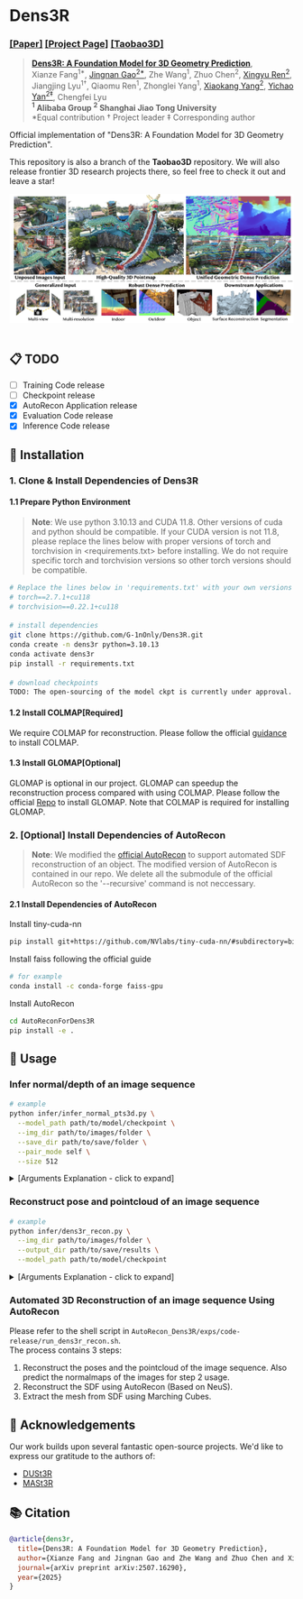 # Dens3R
### [[Paper]](https://arxiv.org/pdf/2507.16290) [[Project Page]](https://g-1nonly.github.io/Dens3R/) [[Taobao3D]](https://github.com/alibaba/Taobao3D) 

> [**Dens3R: A Foundation Model for 3D Geometry Prediction**](https://g-1nonly.github.io/Dens3R/),            
> Xianze Fang<sup>1*</sup>, [Jingnan Gao<sup>2*</sup>](https://g-1nonly.github.io), Zhe Wang<sup>1</sup>, Zhuo Chen<sup>2</sup>, [Xingyu Ren<sup>2</sup>](https://xingyuren.github.io), Jiangjing Lyu<sup>1†</sup>, Qiaomu Ren<sup>1</sup>, Zhonglei Yang<sup>1</sup>, [Xiaokang Yang<sup>2</sup>](https://english.seiee.sjtu.edu.cn/english/detail/842_802.htm), [Yichao Yan<sup>2‡</sup>](https://daodaofr.github.io/), Chengfei Lyu <br>
> **<sup>1</sup> Alibaba Group <sup>2</sup> Shanghai Jiao Tong University** <br>
> *Equal contribution  † Project leader  ‡ Corresponding author

Official implementation of "Dens3R: A Foundation Model for 3D Geometry Prediction".

This repository is also a branch of the **Taobao3D** repository. We will also release frontier 3D research projects there, so feel free to check it out and leave a star!

<div align="center">
  <img src="./assets/Teaser.jpg"/>
</div><br/>


## 📋 TODO
- [ ] Training Code release 
- [ ] Checkpoint release 
- [x] AutoRecon Application release 
- [x] Evaluation Code release 
- [x] Inference Code release 

## 🔧 Installation
### 1. Clone & Install Dependencies of Dens3R
#### 1.1 Prepare Python Environment
> **Note**: We use python 3.10.13 and CUDA 11.8. Other versions of cuda and python should be compatible. If your CUDA version is not 11.8, please replace the lines below with proper versions of torch and torchvision in <requirements.txt> before installing. We do not require specific torch and torchvision versions so other torch versions should be compatible.

```bash
# Replace the lines below in 'requirements.txt' with your own versions of torch and torchvision
# torch==2.7.1+cu118
# torchvision==0.22.1+cu118

# install dependencies
git clone https://github.com/G-1nOnly/Dens3R.git
conda create -n dens3r python=3.10.13
conda activate dens3r
pip install -r requirements.txt

# download checkpoints
TODO: The open-sourcing of the model ckpt is currently under approval.
```

#### 1.2 Install COLMAP[Required]
We require COLMAP for reconstruction. Please follow the official [guidance](https://colmap.github.io/install.html) to install COLMAP.

#### 1.3 Install GLOMAP[Optional]
GLOMAP is optional in our project. GLOMAP can speedup the reconstruction process compared with using COLMAP. Please follow the official [Repo](https://github.com/colmap/glomap) to install GLOMAP. Note that COLMAP is required for installing GLOMAP.


### 2. [Optional] Install Dependencies of AutoRecon

> **Note**: We modified the [official AutoRecon](https://github.com/zju3dv/AutoRecon) to support automated SDF reconstruction of an object. The modified version of AutoRecon is contained in our repo. We delete all the submodule of the official AutoRecon so the '--recursive' command is not neccessary.

#### 2.1 Install Dependencies of AutoRecon

Install tiny-cuda-nn
```bash
pip install git+https://github.com/NVlabs/tiny-cuda-nn/#subdirectory=bindings/torch
```

Install faiss following the official guide
```bash
# for example
conda install -c conda-forge faiss-gpu
```

Install AutoRecon
```bash
cd AutoReconForDens3R
pip install -e .
```

## 🚀 Usage
### Infer normal/depth of an image sequence
```bash
# example
python infer/infer_normal_pts3d.py \
  --model_path path/to/model/checkpoint \
  --img_dir path/to/images/folder \
  --save_dir path/to/save/folder \
  --pair_mode self \
  --size 512
```
<details>
<summary>[Arguments Explanation - click to expand]</summary>

 * `model_path`: The path to the Dens3R model checkpoint.
 * `--img_dir`: The path to the images folder.
 * `--save_dir`: The path to the folder to save the results.
 * `--pair_mode`: Choose in [self, near, sequence]. self: an image paired with itself. near: an image paired with its nearby image. sequence: an images paired with more than 3 images in order to get averaged results.
</details>

### Reconstruct pose and pointcloud of an image sequence
```bash
# example
python infer/dens3r_recon.py \
  --img_dir path/to/images/folder \
  --output_dir path/to/save/results \
  --model_path path/to/model/checkpoint
```
<details>
<summary>[Arguments Explanation - click to expand]</summary>

 * `--img_dir`: path to images folder.
 * `--output_dir`: path to save results.
 * `-model_path`: path to Dens3R model checkpoint.
 * `--triangulate_from_pose`: path to the pre-computed COLMAP-format pose of the images. Default is None. If set, the dens3r_recon.py will not estimate pose and use the pre-computed pose to triangulate instead.
 * `--matching_mode`: {exhaustive,sequential} exhaustive or sequential pairwise matching mode. Default is exhaustive.
 * `--window_size`: If matching_mode is sequential, window_size is the window size for sequential matching. Default is 30.
 * `--size`: Infer resolution. Default 512. Set to 1024 or higher for better normal and depth estimation.
 * `--use_mapper`: {colmap,glomap}.
 * `--camera_model`: Camera model define in COLMAP, default is SIMPLE_RADIAL.
 * `--conf_thr`: Confidence threshold for matching, default is 1.001. Suggested unchanged.
 * `--pixel_tol`: Pixel tolerance for matching, default is 5. Suggested unchanged.
 * `--subsample`: Pixel subsample factor for matching, default is 8. Suggested 4 or 8.
</details>


### Automated 3D Reconstruction of an image sequence Using AutoRecon
Please refer to the shell script in `AutoRecon_Dens3R/exps/code-release/run_dens3r_recon.sh`. <br>
The process contains 3 steps:<br>
1) Reconstruct the poses and the pointcloud of the image sequence. Also predict the normalmaps of the images for step 2 usage.
2) Reconstruct the SDF using AutoRecon (Based on NeuS).
3) Extract the mesh from SDF using Marching Cubes.


## 🙏 Acknowledgements
Our work builds upon several fantastic open-source projects. We'd like to express our gratitude to the authors of:
  * [DUSt3R](https://github.com/naver/dust3r)
  * [MASt3R](https://github.com/naver/mast3r)


## 📚 Citation
```bibtex
@article{dens3r,
  title={Dens3R: A Foundation Model for 3D Geometry Prediction}, 
  author={Xianze Fang and Jingnan Gao and Zhe Wang and Zhuo Chen and Xingyu Ren and Jiangjing Lyu and Qiaomu Ren and Zhonglei Yang and Xiaokang Yang and Yichao Yan and Chengfei Lyu},
  journal={arXiv preprint arXiv:2507.16290},
  year={2025}
}
```